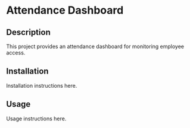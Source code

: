 # Attendance Dashboard

## Description
This project provides an attendance dashboard for monitoring employee access.

## Installation
Installation instructions here.

## Usage
Usage instructions here.
